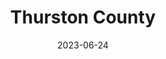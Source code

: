 ---
title: "Thurston County"
cc-type: county
date: 2023-06-24
hashtag: thurston-county
state:
  - Washington
tags:
  - county
  - Washington
---